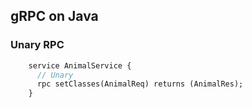 ## gRPC on Java

### Unary RPC
```protobuf
    service AnimalService {
      // Unary
      rpc setClasses(AnimalReq) returns (AnimalRes);
    }
```